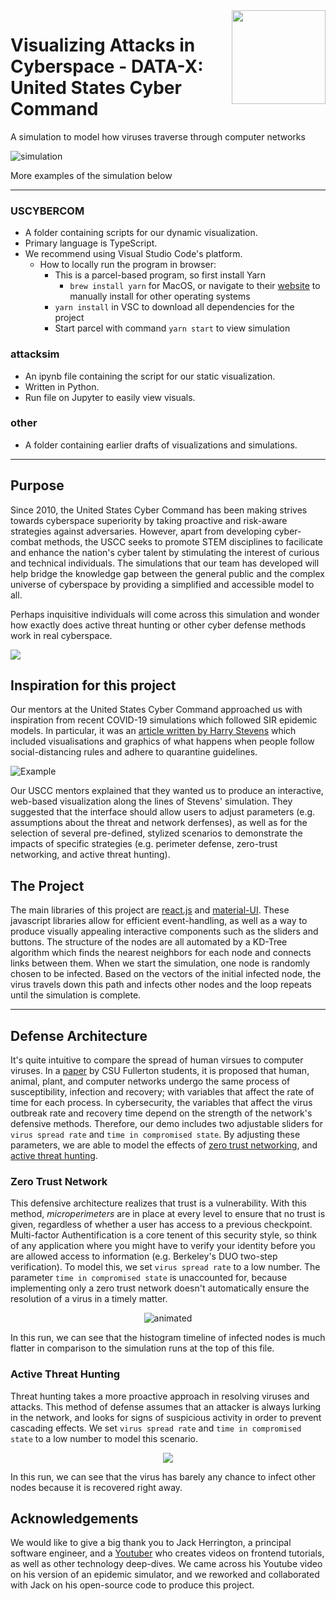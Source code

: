 <img src="https://upload.wikimedia.org/wikipedia/commons/thumb/8/87/Seal_of_the_United_States_Cyber_Command.svg/1200px-Seal_of_the_United_States_Cyber_Command.svg.png" align="right" width="150"/>

# Visualizing Attacks in Cyberspace - DATA-X: United States Cyber Command

A simulation to model how viruses traverse through computer networks

![simulation](https://media.giphy.com/media/ympEDqHCj3OdEGV9Ou/giphy.gif)

More examples of the simulation below

_____

### USCYBERCOM

- A folder containing scripts for our dynamic visualization. 
- Primary language is TypeScript.
- We recommend using Visual Studio Code's platform.
  - How to locally run the program in browser:
    - This is a parcel-based program, so first install Yarn
      - `brew install yarn` for MacOS, or navigate to their [website](https://classic.yarnpkg.com/en/docs/install/#windows-stable) to manually install for other operating systems
    - `yarn install` in VSC to download all dependencies for the project
    - Start parcel with command `yarn start` to view simulation
    
### attacksim
- An ipynb file containing the script for our static visualization. 
- Written in Python. 
- Run file on Jupyter to easily view visuals.
  
### other
- A folder containing earlier drafts of visualizations and simulations.

_____

## Purpose
Since 2010, the United States Cyber Command has been making strives towards cyberspace superiority by taking proactive and risk-aware strategies against adversaries. However, apart from developing cyber-combat methods, the USCC seeks to promote STEM disciplines to facilicate and enhance the nation's cyber talent by stimulating the interest of curious and technical individuals. The simulations that our team has developed will help bridge the knowledge gap between the general public and the complex universe of cyberspace by providing a simplified and accessible model to all. 

Perhaps inquisitive individuals will come across this simulation and wonder how exactly does active threat hunting or other cyber defense methods work in real cyberspace. 

![](https://media.giphy.com/media/TOWeGr70V2R1K/giphy.gif)


## Inspiration for this project
Our mentors at the United States Cyber Command approached us with inspiration from recent COVID-19 simulations which followed SIR epidemic models. In particular, it was an [article written by Harry Stevens](https://www.washingtonpost.com/graphics/2020/world/corona-simulator/) which included visualisations and graphics of what happens when people follow social-distancing rules and adhere to quarantine guidelines.

![Example](https://media.giphy.com/media/R1rR597cItIRhu3kaq/giphy.gif)

Our USCC mentors explained that they wanted us to produce an interactive, web-based visualization along the lines of Stevens' simulation. They suggested that the interface should allow users to adjust parameters (e.g. assumptions about the threat and network derfenses), as well as for the selection of several pre-defined, stylized scenarios to demonstrate the impacts of specific strategies (e.g. perimeter defense, zero-trust networking, and active threat hunting).

## The Project
The main libraries of this project are [react.js](https://reactjs.org/) and [material-UI](https://material-ui.com/). These javascript libraries allow for efficient event-handling, as well as a way to produce visually appealing interactive components such as the sliders and buttons. The structure of the nodes are all automated by a KD-Tree algorithm which finds the nearest neighbors for each node and connects links between them. When we start the simulation, one node is randomly chosen to be infected. Based on the vectors of the initial infected node, the virus travels down this path and infects other nodes and the loop repeats until the simulation is complete. 
___

## Defense Architecture
It's quite intuitive to compare the spread of human virsues to computer viruses. In a [paper](https://pubsonline.informs.org/doi/pdf/10.1287/ited.6.2.32) by CSU Fullerton students, it is proposed that human, animal, plant, and computer networks undergo the same process of susceptibility, infection and recovery; with variables that affect the rate of time for each process. In cybersecurity, the variables that affect the virus outbreak rate and recovery time depend on the strength of the network's defensive methods. Therefore, our demo includes two adjustable sliders for `virus spread rate` and `time in compromised state`. By adjusting these parameters, we are able to model the effects of [zero trust networking](https://www.paloaltonetworks.com/cyberpedia/what-is-a-zero-trust-architecture), and [active threat hunting](https://www.csoonline.com/article/3570725/threat-hunting-explained-taking-an-active-approach-to-defense.html).

### Zero Trust Network
This defensive architecture realizes that trust is a vulnerability. With this method, *microperimeters* are in place at every level to ensure that no trust is given, regardless of whether a user has access to a previous checkpoint. Multi-factor Authentification is a core tenent of this security style, so think of any application where you might have to verify your identity before you are allowed access to information (e.g. Berkeley's DUO two-step verification). To model this, we set `virus spread rate` to a low number. The parameter `time in compromised state` is unaccounted for, because implementing only a zero trust network doesn't automatically ensure the resolution of a virus in a timely matter. 

<p align="center">
  <img src="https://media.giphy.com/media/183w2aHNTpjn365r0X/giphy.gif" alt="animated", align="center" />
</p>

In this run, we can see that the histogram timeline of infected nodes is much flatter in comparison to the simulation runs at the top of this file. 


### Active Threat Hunting
Threat hunting takes a more proactive approach in resolving viruses and attacks. This method of defense assumes that an attacker is always lurking in the network, and looks for signs of suspicious activity in order to prevent cascading effects. We set `virus spread rate` and `time in compromised state` to a low number to model this scenario. 

<p align="center">
  <img src="https://media.giphy.com/media/yhOUIlqYt6rukpEand/giphy.gif", align="center" />
</p>

In this run, we can see that the virus has barely any chance to infect other nodes because it is recovered right away.

## Acknowledgements
We would like to give a big thank you to Jack Herrington, a principal software engineer, and a [Youtuber](https://www.youtube.com/channel/UC6vRUjYqDuoUsYsku86Lrsw) who creates videos on frontend tutorials, as well as other technology deep-dives. We came across his Youtube video on his version of an epidemic simulator, and we reworked and collaborated with Jack on his open-source code to produce this project.
